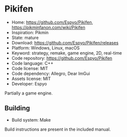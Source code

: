 # Pikifen

- Home: https://github.com/Espyo/Pikifen, https://pikminfanon.com/wiki/Pikifen
- Inspiration: Pikmin
- State: mature
- Download: https://github.com/Espyo/Pikifen/releases
- Platform: Windows, Linux, macOS
- Keyword: strategy, remake, game engine, 2D, real-time
- Code repository: https://github.com/Espyo/Pikifen
- Code language: C++
- Code license: MIT
- Code dependency: Allegro, Dear ImGui
- Assets license: MIT
- Developer: Espyo

Partially a game engine.

## Building

- Build system: Make

Build instructions are present in the included manual.
